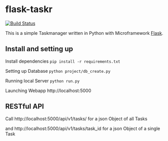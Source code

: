 # flask-taskr
[![Build Status](https://travis-ci.org/kev2718/flask-taskr.svg?branch=master)](https://travis-ci.org/kev2718/flask-taskr)

This is a simple Taskmanager written in Python with Microframework [Flask](http://flask.pocoo.org/ "Flask Homepage").

## Install and setting up
Install dependencies
`pip install -r requirements.txt`

Setting up Database
`python project/db_create.py`

Running local Server
`python run.py`

Launching Webapp
http://localhost:5000

## RESTful API
Call http://localhost:5000/api/v1/tasks/ for a json Object of all Tasks

and http://localhost:5000/api/v1/tasks/task_id for a json Object of a single Task

